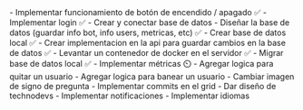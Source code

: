 <URGENTE>
  - Implementar funcionamiento de botón de encendido / apagado ✅
  - Implementar login ✅
  - Crear y conectar base de datos
    - Diseñar la base de datos (guardar info bot, info users, metricas, etc) ✅
    - Crear base de datos local ✅
    - Crear implementacion en la api para guardar cambios en la base de datos ✅
    - Levantar un contenedor de docker en el servidor ✅
    - Migrar base de datos local ✅
  - Implementar métricas ⏲️
  - Agregar logica para quitar un usuario
  - Agregar logica para banear un usuario
  - Cambiar imagen de signo de pregunta
<NORMAL>
  - Implementar commits en el grid
  - Dar diseño de technodevs
<BAJO>
  - Implementar notificaciones
  - Implementar idiomas